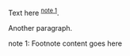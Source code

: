 Text here <sup>[note 1](#myfootnote1)</sup>.

Another paragraph.

<a name="myfootnote1">note 1</a>: Footnote content goes here
